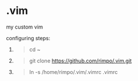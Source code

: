 # .vim
my custom vim

configuring steps:

1. > cd ~
2. > git clone  https://github.com/rimpo/.vim.git
3. > ln -s /home/rimpo/.vim/.vimrc .vimrc




